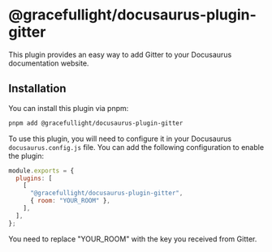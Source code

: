# @gracefullight/docusaurus-plugin-gitter

This plugin provides an easy way to add Gitter to your Docusaurus documentation website.

## Installation

You can install this plugin via pnpm:

```bash
pnpm add @gracefullight/docusaurus-plugin-gitter
```

To use this plugin, you will need to configure it in your Docusaurus `docusaurus.config.js` file. You can add the following configuration to enable the plugin:

```js
module.exports = {
  plugins: [
    [
      "@gracefullight/docusaurus-plugin-gitter",
      { room: "YOUR_ROOM" },
    ],
  ],
};
```

You need to replace "YOUR_ROOM" with the key you received from Gitter.
